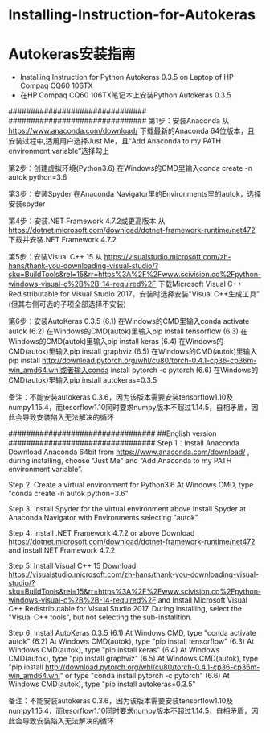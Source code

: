 # Installing-Instruction-for-Autokeras
# Autokeras安装指南
- Installing Instruction for Python Autokeras 0.3.5 on Laptop of HP Compaq CQ60 106TX
- 在HP Compaq CQ60 106TX笔记本上安装Python Autokeras 0.3.5

###############################
###############################
第1步：安装Anaconda
从 https://www.anaconda.com/download/ 下载最新的Anaconda 64位版本，且安装过程中,适用用户选择Just Me，且“Add Anaconda to my PATH environment variable”选择勾上

第2步：创建虚拟环境(Python3.6)
在Windows的CMD里输入conda create -n autok python=3.6

第3步：安装Spyder
在Anaconda Navigator里的Environments里的autok，选择安装spyder

第4步：安装.NET Framework 4.7.2或更高版本
从 https://dotnet.microsoft.com/download/dotnet-framework-runtime/net472 下载并安装.NET Framework 4.7.2

第5步：安装Visual C++ 15
从 https://visualstudio.microsoft.com/zh-hans/thank-you-downloading-visual-studio/?sku=BuildTools&rel=15&rr=https%3A%2F%2Fwww.scivision.co%2Fpython-windows-visual-c%2B%2B-14-required%2F
下载Microsoft Visual C++ Redistributable for Visual Studio 2017，安装时选择安装"Visual C++生成工具"(但其右侧可选的子项全部选择不安装)

第6步：安装AutoKeras 0.3.5
(6.1) 在Windows的CMD里输入conda activate autok
(6.2) 在Windows的CMD(autok)里输入pip install tensorflow
(6.3) 在Windows的CMD(autok)里输入pip install keras
(6.4) 在Windows的CMD(autok)里输入pip install graphviz
(6.5) 在Windows的CMD(autok)里输入pip install http://download.pytorch.org/whl/cu80/torch-0.4.1-cp36-cp36m-win_amd64.whl或者输入conda install pytorch -c pytorch
(6.6) 在Windows的CMD(autok)里输入pip install autokeras=0.3.5

备注：不能安装autokeras 0.3.6，因为该版本需要安装tensorflow1.10及numpy1.15.4，而tesorflow1.10同时要求numpy版本不超过1.14.5，自相矛盾，因此会导致安装陷入无法解决的循环

#################################
##English version
#################################
Step 1：Install Anaconda
Download Anaconda 64bit from https://www.anaconda.com/download/ , during installing, choose "Just Me" and “Add Anaconda to my PATH environment variable”.

Step 2: Create a virtual environment for Python3.6
At Windows CMD, type "conda create -n autok python=3.6"

Step 3: Install Spyder for the virtual environment above
Install Spyder at Anaconda Navigator with Environments selecting "autok"

Step 4: Install .NET Framework 4.7.2 or above
Download https://dotnet.microsoft.com/download/dotnet-framework-runtime/net472 and install.NET Framework 4.7.2

Step 5: Install Visual C++ 15
Download https://visualstudio.microsoft.com/zh-hans/thank-you-downloading-visual-studio/?sku=BuildTools&rel=15&rr=https%3A%2F%2Fwww.scivision.co%2Fpython-windows-visual-c%2B%2B-14-required%2F
 and Install Microsoft Visual C++ Redistributable for Visual Studio 2017. During installing, select the "Visual C++ tools", but not selecting the sub-installtion.

Step 6: Install AutoKeras 0.3.5
(6.1) At Windows CMD, type "conda activate autok"
(6.2) At Windows CMD(autok), type "pip install tensorflow"
(6.3) At Windows CMD(autok), type "pip install keras"
(6.4) At Windows CMD(autok), type "pip install graphviz"
(6.5) At Windows CMD(autok), type "pip install http://download.pytorch.org/whl/cu80/torch-0.4.1-cp36-cp36m-win_amd64.whl" or type "conda install pytorch -c pytorch"
(6.6) At Windows CMD(autok), type "pip install autokeras=0.3.5"

备注：不能安装autokeras 0.3.6，因为该版本需要安装tensorflow1.10及numpy1.15.4，而tesorflow1.10同时要求numpy版本不超过1.14.5，自相矛盾，因此会导致安装陷入无法解决的循环
